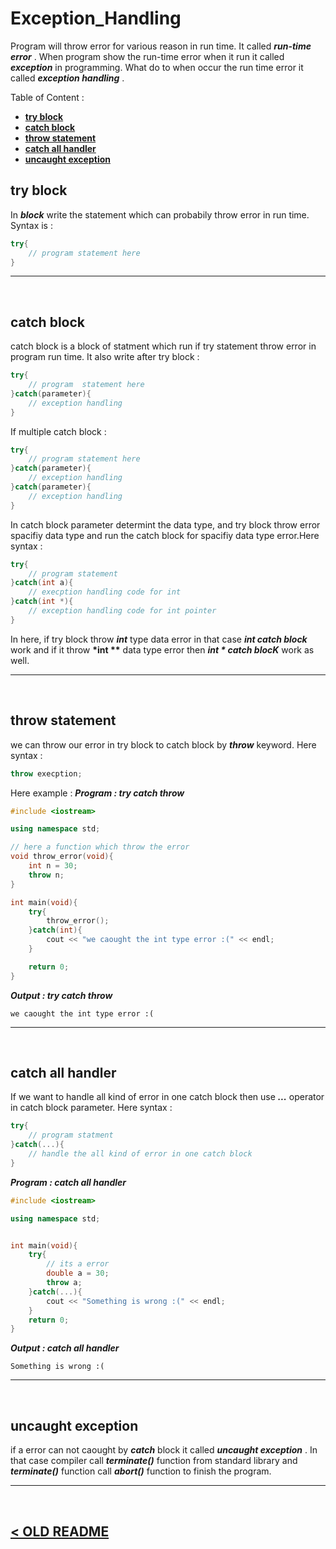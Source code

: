 # Exception_Handling

Program will throw error for various reason in run time. It called **_run-time error_** . When program show the run-time error when it run it called **_exception_** in programming. What do to when occur the run time error it called **_exception handling_** .

Table of Content :
- **[try block](#try-block)**
- **[catch block](#catch-block)**
- **[throw statement](#throw-statement)**
- **[catch all handler](#catch-all-handler)**
- **[uncaught exception](#uncaught-exception)**

## try block

In **_block_** write the statement which can probabily throw error in run time. Syntax is :

```cpp
try{
    // program statement here
}
```

<hr />
<br />

## catch block

catch block is a block of statment which run if try statement throw error in program run time. It also write after try block :

```cpp
try{
    // program  statement here
}catch(parameter){
    // exception handling
}
```

If multiple catch block :

```cpp
try{
    // program statement here
}catch(parameter){
    // exception handling
}catch(parameter){
    // exception handling
}
```

In catch block parameter determint the data type, and try block throw error spacifiy data type and run the catch block for spacifiy data type error.Here syntax :

```cpp
try{
    // program statement
}catch(int a){
    // execption handling code for int
}catch(int *){
    // exception handling code for int pointer
}
```

In here, if try block throw **_int_** type data error in that case **_int catch block_** work and if it throw **\*int \*\*** data type error then **_int \* catch blocK_** work as well.

<hr />
<br />

## throw statement

we can throw our error in try block to catch block by **_throw_** keyword. Here syntax :

```cpp
throw execption;
```

Here example :
**_Program : try catch throw_**

```cpp
#include <iostream>

using namespace std;

// here a function which throw the error
void throw_error(void){
    int n = 30;
    throw n;
}

int main(void){
    try{
        throw_error();
    }catch(int){
        cout << "we caought the int type error :(" << endl;
    }

    return 0;
}
```

**_Output : try catch throw_**

```
we caought the int type error :(
```

<hr />
<br />

## catch all handler

If we want to handle all kind of error in one catch block then use **_..._** operator in catch block parameter. Here syntax :

```cpp
try{
    // program statment
}catch(...){
    // handle the all kind of error in one catch block
}
```

**_Program : catch all handler_**

```cpp
#include <iostream>

using namespace std;


int main(void){
    try{
        // its a error
        double a = 30;
        throw a;
    }catch(...){
        cout << "Something is wrong :(" << endl;
    }
    return 0;
}
```

**_Output : catch all handler_**

```
Something is wrong :(
```

<hr />
<br />

## uncaught exception

if a error can not caought by **_catch_** block it called **_uncaught exception_** . In that case compiler call **_terminate()_** function from standard library and **_terminate()_** function call **_abort()_** function to finish the program.


<hr />
<br />

[< OLD README](./../README.md)
-------